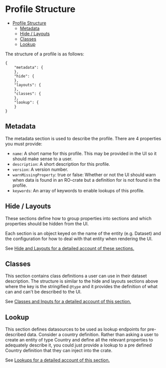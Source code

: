 # Profile Structure

- [Profile Structure](#profile-structure)
  - [Metadata](#metadata)
  - [Hide / Layouts](#hide--layouts)
  - [Classes](#classes)
  - [Lookup](#lookup)

The structure of a profile is as follows:

```
{
    "metadata": {
    },
    "hide": {
    },
    "layouts": {
    },
    "classes": {
    },
    "lookup": {
    }
}
```

## Metadata

The metadata section is used to describe the profile. There are 4 properties you must provide:

-   `name`: A short name for this profile. This may be provided in the UI so it should make sense to
    a user.
-   `description`: A short description for this profile.
-   `version`: A version number.
-   `warnMissingProperty`: true or false: Whether or not the UI should warn when data is found in an
    RO-crate but a definition for is not found in the profile.
-   `keywords`: An array of keywords to enable lookups of this profile.

## Hide / Layouts

These sections define how to group properties into sections and which properties should be hidden
from the UI.

Each section is an object keyed on the name of the entity (e.g. Dataset) and the configuration for
how to deal with that entity when rendering the UI.

See [Hide and Layouts for a detailed account of these sections.](./hide-and-layouts.md)

## Classes

This section contains class definitions a user can use in their dataset description. The structure
is similar to the hide and layouts sections above where the key is the stringified `@type` and it
provides the definition of what can and can't be described to the UI.

See [Classes and Inputs for a detailed account of this section.](./classes-and-inputs.md)

## Lookup

This section defines datasources to be used as lookup endpoints for pre-described data. Consider a
country definition. Rather than asking a user to create an entity of type Country and define all the
relevant properties to adequately describe it, you could just provide a lookup to a pre defined
Country definition that they can inject into the crate.

See [Lookups for a detailed account of this section.](./lookup.md)
